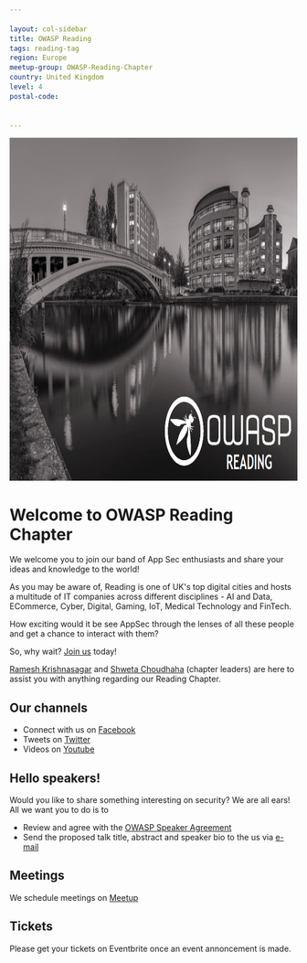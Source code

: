 ```yaml
---

layout: col-sidebar
title: OWASP Reading
tags: reading-tag
region: Europe
meetup-group: OWASP-Reading-Chapter
country: United Kingdom
level: 4
postal-code: 


---
```

<img src="assets/images/OWASP-Reading-cover.png" alt="OWASP-Reading-cover"  width="900" height="600"> <br>
# Welcome to OWASP Reading Chapter

We welcome you to join our band of App Sec enthusiasts and share your ideas and knowledge to the world!

As you may be aware of, Reading is one of UK's top digital cities and hosts a multitude of IT companies across different disciplines - AI and Data, ECommerce, Cyber, Digital, Gaming, IoT, Medical Technology and FinTech.

How exciting would it be see AppSec through the lenses of all these people and get a chance to interact with them?

So, why wait? [Join us](https://www.meetup.com/OWASP-Reading-Chapter/) today!

[Ramesh Krishnasagar](mailto:ramesh.krishnasagar@owasp.org) and [Shweta Choudhaha](mailto:shweta.choudaha@owasp.org) (chapter leaders) are here to assist you with anything regarding our Reading Chapter. 

## Our channels
* Connect with us on [Facebook](https://www.facebook.com/OWASPReading)
* Tweets on [Twitter](https://twitter.com/owaspreading)
* Videos on [Youtube](https://www.youtube.com/channel/UCitrDIoSVjayy6GrQ2LuzKA)

## Hello speakers!
Would you like to share something interesting on security? We are all ears!<br/>
All we want you to do is to
* Review and agree with the [OWASP Speaker Agreement](https://owasp.org/www-policy/legal/speaker-agreement)
* Send the proposed talk title, abstract and speaker bio to the us via [e-mail](mailto:ramesh.krishnasagar@owasp.org) 

## Meetings
We schedule meetings on [Meetup](https://www.meetup.com/OWASP-Reading-Chapter/) 

## Tickets
Please get your tickets on Eventbrite once an event annoncement is made.  
